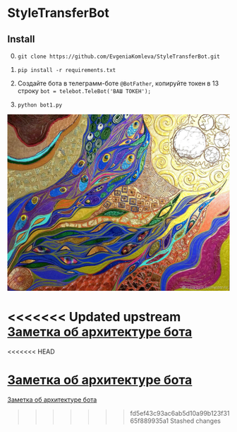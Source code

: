 # StyleTransferBot

## Install

0. `git clone https://github.com/EvgeniaKomleva/StyleTransferBot.git`

1. `pip install -r requirements.txt`

2. Создайте бота  в телеграмм-боте `@BotFather`, копируйте токен в 13 строку `bot = telebot.TeleBot('ВАШ ТОКЕН');`
 
3. `python bot1.py`

![title](style/abst.jpg)

<<<<<<< Updated upstream
[Заметка об архитектуре бота](https://github.com/EvgeniaKomleva/StyleTransferBot/blob/main/NeuralStyleTransfer.pdf)
=======
<<<<<<< HEAD

[Заметка об архитектуре бота](https://github.com/EvgeniaKomleva/StyleTransferBot/blob/main/NeuralStyleTransfer.pdf)
=======
[Заметка об архитектуре бота](https://github.com/EvgeniaKomleva/StyleTransferBot/blob/main/NeuralStyleTransfer.pdf)
>>>>>>> fd5ef43c93ac6ab5d10a99b123f3165f889935a1
>>>>>>> Stashed changes
